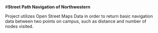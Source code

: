 #**Street Path Navigation of Northwestern**

Project utilizes Open Street Maps Data in order to return basic navigation data between two points on campus, such as distance and number of nodes visited.
